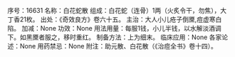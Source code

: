 序号：16631
名称：白花蛇散
组成：白花蛇（连骨）1两（火炙令干，勿焦），大丁香21枚。
出处：《奇效良方》卷六十五。
主治：大人小儿疮子倒黡,痘虚寒白陷。
加减：None
功效：None
用法用量：每服1钱，小儿半钱，以水解淡酒调下。如黑黡者服之，移时重红。
制备方法：上为细末。
临床应用：None
各家论述：None
用药禁忌：None
附注：助元散、白花散（《治痘全书》卷十四）。
